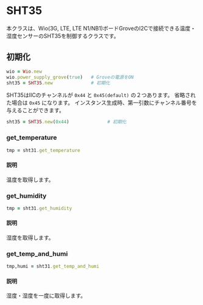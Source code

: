 # SHT35

本クラスは、Wio(3G, LTE, LTE N1/NB1)ボードGroveのI2Cで接続できる温度・湿度センサーのSHT35を制御するクラスです。

## 初期化

```ruby
wio = Wio.new
wio.power_supply_grove(true)   # Groveの電源をON
sht35 = SHT35.new              # 初期化
```

SHT35はIICのチャンネルが `0x44` と `0x45(default)` の２つあります。
省略された場合は `0x45` になります。
インスタンス生成時、第一引数にチャンネル番号を与えることができます。

```ruby
sht35 = SHT35.new(0x44)              # 初期化
```



### get_temperature

```ruby
tmp = sht31.get_temperature
```

#### 説明

温度を取得します。


### get_humidity

```ruby
tmp = sht31.get_humidity
```

#### 説明

湿度を取得します。


### get_temp_and_humi

```ruby
tmp,humi = sht31.get_temp_and_humi
```

#### 説明

湿度・湿度を一度に取得します。



